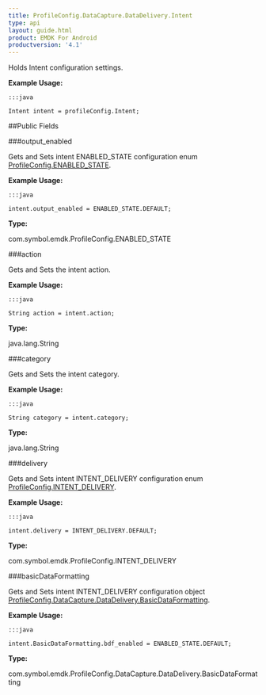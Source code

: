 ```yaml
---
title: ProfileConfig.DataCapture.DataDelivery.Intent
type: api
layout: guide.html
product: EMDK For Android
productversion: '4.1'
---
```



Holds Intent configuration settings.
 
 

**Example Usage:**
	
	:::java
	
	Intent intent = profileConfig.Intent;
	


##Public Fields

###output_enabled

Gets and Sets intent ENABLED_STATE configuration enum [ ProfileConfig.ENABLED_STATE](../ProfileConfig-ENABLED_STATE).
 
 

**Example Usage:**
	
	:::java
	
	intent.output_enabled = ENABLED_STATE.DEFAULT;
	


**Type:**

com.symbol.emdk.ProfileConfig.ENABLED_STATE

###action

Gets and Sets the intent action.
 
 

**Example Usage:**
	
	:::java
	
	String action = intent.action;
	


**Type:**

java.lang.String

###category

Gets and Sets the intent category.
 
 

**Example Usage:**
	
	:::java
	
	String category = intent.category;
	


**Type:**

java.lang.String

###delivery

Gets and Sets intent INTENT_DELIVERY configuration enum [ ProfileConfig.INTENT_DELIVERY](../ProfileConfig-INTENT_DELIVERY).
 
 

**Example Usage:**
	
	:::java
	
	intent.delivery = INTENT_DELIVERY.DEFAULT;
	


**Type:**

com.symbol.emdk.ProfileConfig.INTENT_DELIVERY

###basicDataFormatting

Gets and Sets intent INTENT_DELIVERY configuration object [ ProfileConfig.DataCapture.DataDelivery.BasicDataFormatting](../ProfileConfig-DataCapture-DataDelivery-BasicDataFormatting).
 
 

**Example Usage:**
	
	:::java
	
	intent.BasicDataFormatting.bdf_enabled = ENABLED_STATE.DEFAULT;
	


**Type:**

com.symbol.emdk.ProfileConfig.DataCapture.DataDelivery.BasicDataFormatting









